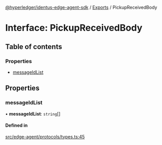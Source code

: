 [@hyperledger/identus-edge-agent-sdk](../README.md) / [Exports](../modules.md) / PickupReceivedBody

# Interface: PickupReceivedBody

## Table of contents

### Properties

- [messageIdList](PickupReceivedBody.md#messageidlist)

## Properties

### messageIdList

• **messageIdList**: `string`[]

#### Defined in

[src/edge-agent/protocols/types.ts:45](https://github.com/hyperledger/identus-edge-agent-sdk-ts/blob/b1a74ed6fd4a9050ce3bb69d50435414a88a059a/src/edge-agent/protocols/types.ts#L45)
